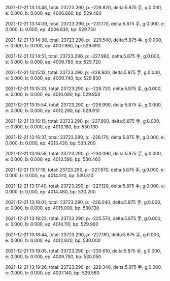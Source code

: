 2021-12-21 13:13:48, total: 23723.290, p: -228.820, delta:5.875 手, g:0.000, e: 0.000, b: 0.000, ep: 4006.860, bp: 529.460

2021-12-21 13:14:09, total: 23723.290, p: -231.170, delta:5.875 手, g:0.000, e: 0.000, b: 0.000, ep: 4006.830, bp: 529.750

2021-12-21 13:14:30, total: 23723.290, p: -229.540, delta:5.875 手, g:0.000, e: 0.000, b: 0.000, ep: 4007.980, bp: 529.690

2021-12-21 13:14:51, total: 23723.290, p: -227.980, delta:5.875 手, g:0.000, e: 0.000, b: 0.000, ep: 4009.780, bp: 529.720

2021-12-21 13:15:12, total: 23723.290, p: -228.900, delta:5.875 手, g:0.000, e: 0.000, b: 0.000, ep: 4009.740, bp: 529.830

2021-12-21 13:15:33, total: 23723.290, p: -228.720, delta:5.875 手, g:0.000, e: 0.000, b: 0.000, ep: 4010.080, bp: 529.850

2021-12-21 13:15:54, total: 23723.290, p: -226.990, delta:5.875 手, g:0.000, e: 0.000, b: 0.000, ep: 4012.290, bp: 529.910

2021-12-21 13:16:15, total: 23723.290, p: -227.860, delta:5.875 手, g:0.000, e: 0.000, b: 0.000, ep: 4013.180, bp: 530.130

2021-12-21 13:16:37, total: 23723.290, p: -228.170, delta:5.875 手, g:0.000, e: 0.000, b: 0.000, ep: 4013.430, bp: 530.200

2021-12-21 13:16:58, total: 23723.290, p: -230.090, delta:5.875 手, g:0.000, e: 0.000, b: 0.000, ep: 4013.590, bp: 530.460

2021-12-21 13:17:19, total: 23723.290, p: -227.970, delta:5.875 手, g:0.000, e: 0.000, b: 0.000, ep: 4014.510, bp: 530.310

2021-12-21 13:17:40, total: 23723.290, p: -227.120, delta:5.875 手, g:0.000, e: 0.000, b: 0.000, ep: 4014.480, bp: 530.200

2021-12-21 13:18:01, total: 23723.290, p: -226.040, delta:5.875 手, g:0.000, e: 0.000, b: 0.000, ep: 4015.000, bp: 530.130

2021-12-21 13:18:22, total: 23723.290, p: -225.570, delta:5.875 手, g:0.000, e: 0.000, b: 0.000, ep: 4014.110, bp: 529.960

2021-12-21 13:18:44, total: 23723.290, p: -227.180, delta:5.875 手, g:0.000, e: 0.000, b: 0.000, ep: 4012.820, bp: 530.000

2021-12-21 13:19:05, total: 23723.290, p: -230.610, delta:5.875 手, g:0.000, e: 0.000, b: 0.000, ep: 4009.790, bp: 530.050

2021-12-21 13:19:26, total: 23723.290, p: -229.340, delta:5.875 手, g:0.000, e: 0.000, b: 0.000, ep: 4007.140, bp: 529.560